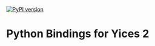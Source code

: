 [![PyPI version](https://badge.fury.io/py/yices.svg)](https://badge.fury.io/py/yices)

#  Python Bindings for Yices 2
